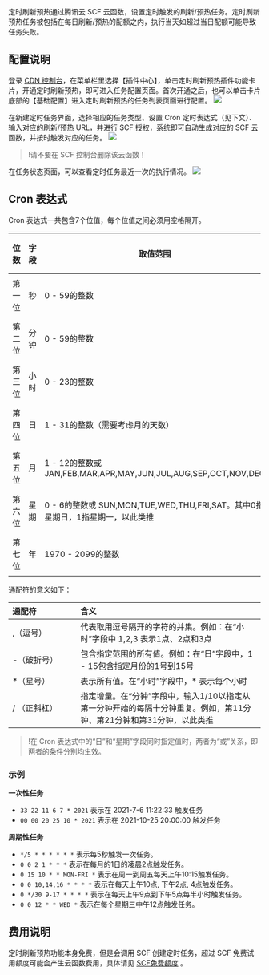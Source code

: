 定时刷新预热通过腾讯云 SCF 云函数，设置定时触发的刷新/预热任务。定时刷新预热任务被包括在每日刷新/预热的配额之内，执行当天如超过当日配额可能导致任务失败。

## 配置说明

登录 [CDN 控制台](https://console.cloud.tencent.com/cdn)，在菜单栏里选择【插件中心】，单击定时刷新预热插件功能卡片，开通定时刷新预热，即可进入任务配置页面。首次开通之后，也可以单击卡片底部的【基础配置】进入定时刷新预热的任务列表页面进行配置。
![](https://main.qcloudimg.com/raw/49e04ecee478d20c0f468dc3e5d74179.png)

在新建定时任务界面，选择相应的任务类型、设置 Cron 定时表达式（见下文）、输入对应的刷新/预热 URL，并进行 SCF 授权，系统即可自动生成对应的 SCF 云函数，并按时触发对应的任务。
![](https://main.qcloudimg.com/raw/e479f06fe9b4f2b29262abd33ef5e523.png)

>!请不要在 SCF 控制台删除该云函数！


在任务状态页面，可以查看定时任务最近一次的执行情况。
![](https://main.qcloudimg.com/raw/5fdc643b188954e36db4c0942059225b.png)

## Cron 表达式

Cron 表达式一共包含7个位值，每个位值之间必须用空格隔开。

<table>
<thead>
<tr>
<th style="width:100px">位数</th>
<th>字段</th>
<th>取值范围</th>
<th>通配符</th>
</tr>
</thead>
<tbody><tr>
<td>第一位</td>
<td>秒</td>
<td>0  - 59的整数</td>
<td>,  - * /</td>
</tr>
<tr>
<td>第二位</td>
<td>分钟</td>
<td>0  - 59的整数</td>
<td>,  - * /</td>
</tr>
<tr>
<td>第三位</td>
<td>小时</td>
<td>0  - 23的整数</td>
<td>,  - * /</td>
</tr>
<tr>
<td>第四位</td>
<td>日</td>
<td>1  - 31的整数（需要考虑月的天数）</td>
<td>,  - * /</td>
</tr>
<tr>
<td>第五位</td>
<td>月</td>
<td>1  - 12的整数或 JAN,FEB,MAR,APR,MAY,JUN,JUL,AUG,SEP,OCT,NOV,DEC</td>
<td>,  - * /</td>
</tr>
<tr>
<td>第六位</td>
<td>星期</td>
<td>0  - 6的整数或 SUN,MON,TUE,WED,THU,FRI,SAT。其中0指星期日，1指星期一，以此类推</td>
<td>,  - * /</td>
</tr>
<tr>
<td>第七位</td>
<td>年</td>
<td>1970  - 2099的整数</td>
<td>,  - * /</td>
</tr>
</tbody></table>

通配符的意义如下：

<table>
<thead>
<tr>
<th align="left" style="width:120px">通配符</th>
<th align="left">含义</th>
</tr>
</thead>
<tbody><tr>
<td align="left">,（逗号）</td>
<td align="left">代表取用逗号隔开的字符的并集。例如：在“小时”字段中 1,2,3 表示1点、2点和3点</td>
</tr>
<tr>
<td align="left">-（破折号）</td>
<td align="left">包含指定范围的所有值。例如：在“日”字段中，1 - 15包含指定月份的1号到15号</td>
</tr>
<tr>
<td align="left">*（星号）</td>
<td align="left">表示所有值。在“小时”字段中，* 表示每个小时</td>
</tr>
<tr>
<td align="left">/ （正斜杠）</td>
<td align="left">指定增量。在“分钟”字段中，输入1/10以指定从第一分钟开始的每隔十分钟重复。例如，第11分钟、第21分钟和第31分钟，以此类推</td>
</tr>
</tbody></table>


>!在 Cron 表达式中的“日”和“星期”字段同时指定值时，两者为“或”关系，即两者的条件分别均生效。


### 示例

**一次性任务**

- `33 22 11 6 7 * 2021` 表示在 2021-7-6 11:22:33 触发任务
- `00 00 20 25 10 * 2021` 表示在 2021-10-25 20:00:00 触发任务

**周期性任务**

- `*/5 * * * * * *` 表示每5秒触发一次任务。
- `0 0 2 1 * * *` 表示在每月的1日的凌晨2点触发任务。
- `0 15 10 * * MON-FRI *` 表示在周一到周五每天上午10:15触发任务。
- `0 0 10,14,16 * * * *` 表示在每天上午10点, 下午2点, 4点触发任务。
- `0 */30 9-17 * * * *` 表示在每天上午9点到下午5点每半小时触发任务。
- `0 0 12 * * WED *` 表示在每个星期三中午12点触发任务。

## 费用说明

定时刷新预热功能本身免费，但是会调用 SCF 创建定时任务，超过 SCF 免费试用额度可能会产生云函数费用，具体请见 [SCF免费额度](https://cloud.tencent.com/document/product/583/12282) 。
